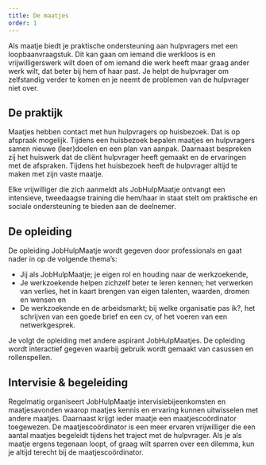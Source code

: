 ```yaml
---
title: De maatjes
order: 1
---
```


Als maatje biedt je praktische ondersteuning aan hulpvragers met een
loopbaanvraagstuk. Dit kan gaan om iemand die werkloos is en
vrijwilligerswerk wilt doen of om iemand die werk heeft maar graag ander
werk wilt, dat beter bij hem of haar past. Je helpt de hulpvrager om
zelfstandig verder te komen en je neemt de problemen van de hulpvrager
niet over.

## De praktijk

Maatjes hebben contact met hun hulpvragers op huisbezoek. Dat is op
afspraak mogelijk. Tijdens een huisbezoek bepalen maatjes en hulpvragers
samen nieuwe (leer)doelen en een plan van aanpak. Daarnaast bespreken zij
het huiswerk dat de cliënt hulpvrager heeft gemaakt en de ervaringen met
de afspraken. Tijdens het huisbezoek heeft de hulpvrager altijd te maken
met zijn vaste maatje.

Elke vrijwilliger die zich aanmeldt als JobHulpMaatje ontvangt een
intensieve, tweedaagse training die hem/haar in staat stelt om praktische
en sociale ondersteuning te bieden aan de deelnemer.

## De opleiding

De opleiding JobHulpMaatje wordt gegeven door professionals en gaat nader
in op de volgende thema’s:

- Jij als JobHulpMaatje; je eigen rol en houding naar de werkzoekende,
- Je werkzoekende helpen zichzelf beter te leren kennen; het verwerken van
verlies, het in kaart brengen van eigen talenten, waarden, dromen en
wensen en
- De werkzoekende en de arbeidsmarkt; bij welke organisatie pas ik?, het
  schrijven van een goede brief en een cv, of het voeren van een
  netwerkgesprek.

Je volgt de opleiding met andere aspirant JobHulpMaatjes. De opleiding
wordt interactief gegeven waarbij gebruik wordt gemaakt van casussen en
rollenspellen.

## Intervisie & begeleiding

Regelmatig organiseert JobHulpMaatje intervisiebijeenkomsten en
maatjesavonden waarop maatjes kennis en ervaring kunnen uitwisselen met
andere maatjes. Daarnaast krijgt ieder maatje een maatjescoördinator
toegewezen. De maatjescoördinator is een meer ervaren vrijwilliger die een
aantal maatjes begeleidt tijdens het traject met de hulpvrager. Als je als
maatje ergens tegenaan loopt, of graag wilt sparren over een dilemma, kun
je altijd terecht bij de maatjescoördinator.
